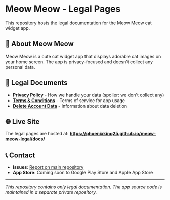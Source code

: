 # Meow Meow - Legal Pages

This repository hosts the legal documentation for the Meow Meow cat widget app.

## 📱 About Meow Meow

Meow Meow is a cute cat widget app that displays adorable cat images on your home screen. The app is privacy-focused and doesn't collect any personal data.

## 📄 Legal Documents

- **[Privacy Policy](https://phoenixking25.github.io/meow-meow-legal/docs/privacy-policy.html)** - How we handle your data (spoiler: we don't collect any)
- **[Terms & Conditions](https://phoenixking25.github.io/meow-meow-legal/docs/terms-and-conditions.html)** - Terms of service for app usage
- **[Delete Account Data](https://phoenixking25.github.io/meow-meow-legal/docs/delete-account.html)** - Information about data deletion

## 🌐 Live Site

The legal pages are hosted at: **https://phoenixking25.github.io/meow-meow-legal/docs/**

## 📞 Contact

- **Issues**: [Report on main repository](https://github.com/phoenixking25/meow-meow/issues)
- **App Store**: Coming soon to Google Play Store and Apple App Store

---

*This repository contains only legal documentation. The app source code is maintained in a separate private repository.*